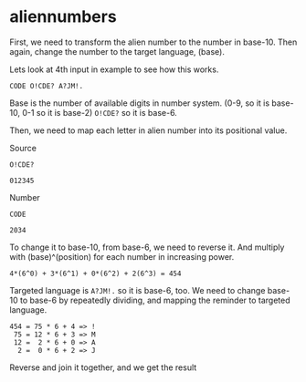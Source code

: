 # aliennumbers

First, we need to transform the alien number to the number in base-10. Then again, change the number to the target language, (base).

Lets look at 4th input in example to see how this works. 

```
CODE O!CDE? A?JM!.
```

Base is the number of available digits in number system. (0-9, so it is base-10, 0-1 so it is base-2)
`O!CDE?` so it is base-6. 

Then, we need to map each letter in alien number into its positional value.

Source
```
O!CDE?

012345
```

Number
```
CODE

2034
```

To change it to base-10, from base-6, we need to reverse it. And multiply with (base)^(position) for each number in increasing power.

```
4*(6^0) + 3*(6^1) + 0*(6^2) + 2(6^3) = 454
```

Targeted language is `A?JM!.` so it is base-6, too. We need to change base-10 to base-6 by repeatedly dividing, and mapping the reminder to targeted language.

```
454 = 75 * 6 + 4 => !
 75 = 12 * 6 + 3 => M
 12 =  2 * 6 + 0 => A
  2 =  0 * 6 + 2 => J
```

Reverse and join it together, and we get the result
